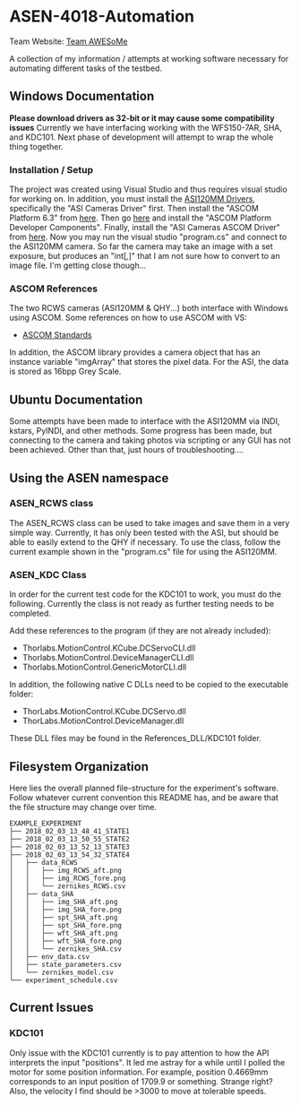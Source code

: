 # ASEN-4018-Automation
Team Website: [Team AWESoMe](https://www.colorado.edu/aerospace/current-students/undergraduates/senior-design-projects/past-senior-projects/2017-2018/apparatus)  

A collection of my information / attempts at working software necessary for automating different tasks of the testbed.

## Windows Documentation
**Please download drivers as 32-bit or it may cause some compatibility issues**
Currently we have interfacing working with the WFS150-7AR, SHA, and KDC101.  Next phase of development will attempt to wrap the
whole thing together.

### Installation / Setup
The project was created using Visual Studio and thus requires visual studio for
working on.  In addition, you must install the [ASI120MM Drivers](http://astronomy-imaging-camera.com/software/),
specifically the "ASI Cameras Driver" first.  Then install the "ASCOM Platform 6.3" from [here](https://ascom-standards.org/Downloads/Index.htm).  Then go [here](https://ascom-standards.org/Downloads/PlatDevComponents.htm) and install the "ASCOM Platform Developer Components".  Finally, install the "ASI Cameras ASCOM Driver" from [here](http://astronomy-imaging-camera.com/software/).  Now you may run the visual studio "program.cs" and connect to the ASI120MM camera.  So far the camera may take an image with a set exposure, but produces an "int[*,*]" that I am not sure how to convert to an image file.  I'm getting close though...

### ASCOM References
The two RCWS cameras (ASI120MM & QHY...) both interface with Windows using ASCOM.  Some
references on how to use ASCOM with VS:
- [ASCOM Standards](http://www.ascom-standards.org/Help/Developer/html/7d9253c2-fdfd-4c0d-8225-a96bddb49731.htm)

In addition, the ASCOM library provides a camera object that has an instance variable "imgArray" that stores the
pixel data.  For the ASI, the data is stored as 16bpp Grey Scale.


## Ubuntu Documentation
Some attempts have been made to interface with the ASI120MM via INDI, kstars, PyINDI,
and other methods.  Some progress has been made, but connecting to the camera and
taking photos via scripting or any GUI has not been achieved.  Other than that,
just hours of troubleshooting....

## Using the ASEN namespace

### ASEN_RCWS class
The ASEN_RCWS class can be used to take images and save them in a very simple
way.  Currently, it has only been tested with the ASI, but should be able to
easily extend to the QHY if necessary.  To use the class, follow the current
example shown in the "program.cs" file for using the ASI120MM.

### ASEN_KDC Class
In order for the current test code for the KDC101 to work, you must do the
following.  Currently the class is not ready as further testing needs to be
completed.

Add these references to the program (if they are not already included):
- Thorlabs.MotionControl.KCube.DCServoCLI.dll
- Thorlabs.MotionControl.DeviceManagerCLI.dll
- Thorlabs.MotionControl.GenericMotorCLI.dll

In addition, the following native C DLLs need to be copied to the executable folder:
- ThorLabs.MotionControl.KCube.DCServo.dll
- ThorLabs.MotionControl.DeviceManager.dll

These DLL files may be found in the References_DLL/KDC101 folder.


## Filesystem Organization
Here lies the overall planned file-structure for the experiment's software.  Follow
whatever current convention this README has, and be aware that the file structure
may change over time.
```
EXAMPLE_EXPERIMENT
├── 2018_02_03_13_48_41_STATE1
├── 2018_02_03_13_50_55_STATE2
├── 2018_02_03_13_52_13_STATE3
├── 2018_02_03_13_54_32_STATE4
│   ├── data_RCWS
│   │   ├── img_RCWS_aft.png
│   │   ├── img_RCWS_fore.png
│   │   └── zernikes_RCWS.csv
│   ├── data_SHA
│   │   ├── img_SHA_aft.png
│   │   ├── img_SHA_fore.png
│   │   ├── spt_SHA_aft.png
│   │   ├── spt_SHA_fore.png
│   │   ├── wft_SHA_aft.png
│   │   ├── wft_SHA_fore.png
│   │   └── zernikes_SHA.csv
│   ├── env_data.csv
│   ├── state_parameters.csv
│   └── zernikes_model.csv
└── experiment_schedule.csv
```

## Current Issues
### KDC101
Only issue with the KDC101 currently is to pay attention to how the API interprets the input "positions".  It led me astray for a while
until I polled the motor for some position information.  For example, position 0.4669mm corresponds to an input position of 1709.9 or something.  Strange right?  Also, the velocity I find should be >3000 to move at tolerable speeds.
